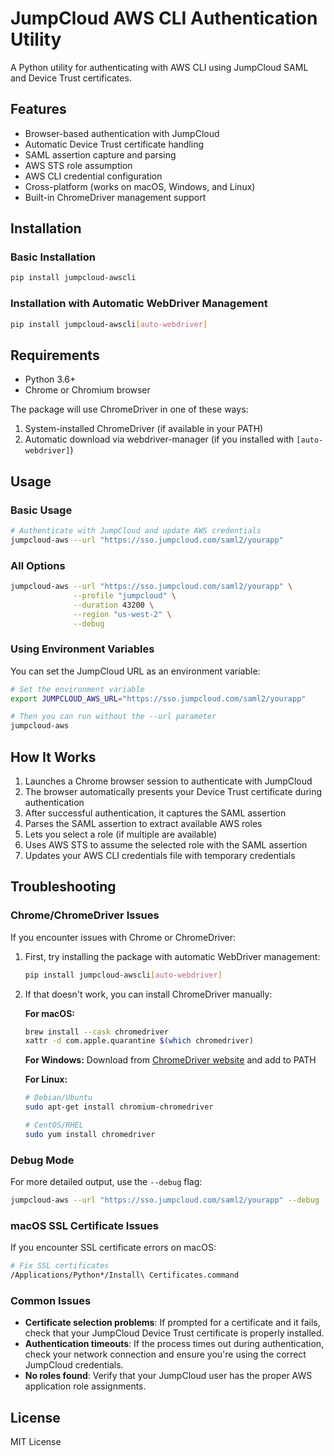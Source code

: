 # JumpCloud AWS CLI Authentication Utility

A Python utility for authenticating with AWS CLI using JumpCloud SAML and Device Trust certificates.

## Features

- Browser-based authentication with JumpCloud
- Automatic Device Trust certificate handling
- SAML assertion capture and parsing
- AWS STS role assumption
- AWS CLI credential configuration
- Cross-platform (works on macOS, Windows, and Linux)
- Built-in ChromeDriver management support

## Installation

### Basic Installation

```bash
pip install jumpcloud-awscli
```

### Installation with Automatic WebDriver Management

```bash
pip install jumpcloud-awscli[auto-webdriver]
```

## Requirements

- Python 3.6+
- Chrome or Chromium browser

The package will use ChromeDriver in one of these ways:
1. System-installed ChromeDriver (if available in your PATH)
2. Automatic download via webdriver-manager (if you installed with `[auto-webdriver]`)

## Usage

### Basic Usage

```bash
# Authenticate with JumpCloud and update AWS credentials
jumpcloud-aws --url "https://sso.jumpcloud.com/saml2/yourapp"
```

### All Options

```bash
jumpcloud-aws --url "https://sso.jumpcloud.com/saml2/yourapp" \
              --profile "jumpcloud" \
              --duration 43200 \
              --region "us-west-2" \
              --debug
```

### Using Environment Variables

You can set the JumpCloud URL as an environment variable:

```bash
# Set the environment variable
export JUMPCLOUD_AWS_URL="https://sso.jumpcloud.com/saml2/yourapp"

# Then you can run without the --url parameter
jumpcloud-aws
```

## How It Works

1. Launches a Chrome browser session to authenticate with JumpCloud
2. The browser automatically presents your Device Trust certificate during authentication
3. After successful authentication, it captures the SAML assertion 
4. Parses the SAML assertion to extract available AWS roles
5. Lets you select a role (if multiple are available)
6. Uses AWS STS to assume the selected role with the SAML assertion
7. Updates your AWS CLI credentials file with temporary credentials

## Troubleshooting

### Chrome/ChromeDriver Issues

If you encounter issues with Chrome or ChromeDriver:

1. First, try installing the package with automatic WebDriver management:
   ```bash
   pip install jumpcloud-awscli[auto-webdriver]
   ```

2. If that doesn't work, you can install ChromeDriver manually:

   **For macOS:**
   ```bash
   brew install --cask chromedriver
   xattr -d com.apple.quarantine $(which chromedriver)
   ```

   **For Windows:**
   Download from [ChromeDriver website](https://chromedriver.chromium.org/downloads) and add to PATH

   **For Linux:**
   ```bash
   # Debian/Ubuntu
   sudo apt-get install chromium-chromedriver
   
   # CentOS/RHEL
   sudo yum install chromedriver
   ```

### Debug Mode

For more detailed output, use the `--debug` flag:

```bash
jumpcloud-aws --url "https://sso.jumpcloud.com/saml2/yourapp" --debug
```

### macOS SSL Certificate Issues

If you encounter SSL certificate errors on macOS:

```bash
# Fix SSL certificates
/Applications/Python*/Install\ Certificates.command
```

### Common Issues

- **Certificate selection problems**: If prompted for a certificate and it fails, check that your JumpCloud Device Trust certificate is properly installed.
- **Authentication timeouts**: If the process times out during authentication, check your network connection and ensure you're using the correct JumpCloud credentials.
- **No roles found**: Verify that your JumpCloud user has the proper AWS application role assignments.

## License

MIT License